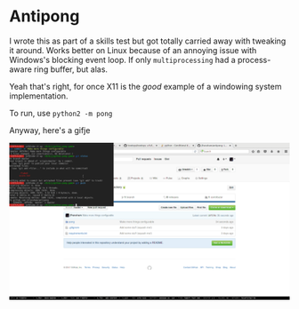 # Antipong

I wrote this as part of a skills test but got totally carried
away with tweaking it around. Works better on Linux because of
an annoying issue with Windows's blocking event loop. If only
`multiprocessing` had a process-aware ring buffer, but alas.

Yeah that's right, for once X11 is the _good_ example of a
windowing system implementation.

To run, use `python2 -m pong`

Anyway, here's a gifje

![Screencast](assets/screencast.gif)
